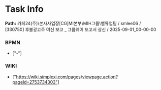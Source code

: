 # Task Info

**Path:** 카페24(주)\본사사업장\[CG]MI본부\MIH그룹\밸류업팀 / smlee06 / [330750] 후불광고주 여신 보고 _ 그룹웨어 보고서 상신 / 2025-09-01_00-00-00

### BPMN
- ["-"]

### WIKI
- ["https://wiki.simplexi.com/pages/viewpage.action?pageId=2753734303"]

